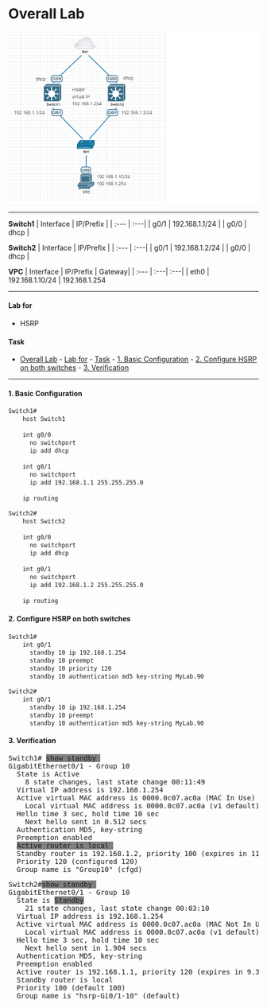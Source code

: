 # Overall Lab


![](./Images/hsrp.png "hsrp")

---
**Switch1**
| Interface | IP/Prefix |
| :--- | :---|
| g0/1 | 192.168.1.1/24 |
| g0/0 | dhcp |

**Switch2**
| Interface | IP/Prefix | 
| :--- | :---| 
| g0/1 | 192.168.1.2/24 |
| g0/0 | dhcp |

**VPC**
| Interface | IP/Prefix | Gateway|
| :--- | :---| :---|
| eth0 | 192.168.1.10/24 | 192.168.1.254

---
#### Lab for
- HSRP

#### Task
- [Overall Lab](#overall-lab)
      - [Lab for](#lab-for)
      - [Task](#task)
      - [1. Basic Configuration](#1-basic-configuration)
      - [2. Configure HSRP on both switches](#2-configure-hsrp-on-both-switches)
      - [3. Verification](#3-verification)

---

#### 1. Basic Configuration

```
Switch1# 
    host Switch1

    int g0/0
      no switchport
      ip add dhcp

    int g0/1
      no switchport
      ip add 192.168.1.1 255.255.255.0

    ip routing
```

```
Switch2# 
    host Switch2

    int g0/0
      no switchport
      ip add dhcp

    int g0/1
      no switchport
      ip add 192.168.1.2 255.255.255.0

    ip routing
```

#### 2. Configure HSRP on both switches
```
Switch1# 
    int g0/1
      standby 10 ip 192.168.1.254
      standby 10 preempt
      standby 10 priority 120
      standby 10 authentication md5 key-string MyLab.90
```

```
Switch2# 
    int g0/1
      standby 10 ip 192.168.1.254
      standby 10 preempt
      standby 10 authentication md5 key-string MyLab.90
```
#### 3. Verification
<pre>
Switch1# <span style="background-color:gray;">show standby </span>
GigabitEthernet0/1 - Group 10
  State is Active
    8 state changes, last state change 00:11:49
  Virtual IP address is 192.168.1.254
  Active virtual MAC address is 0000.0c07.ac0a (MAC In Use)
    Local virtual MAC address is 0000.0c07.ac0a (v1 default)
  Hello time 3 sec, hold time 10 sec
    Next hello sent in 0.512 secs
  Authentication MD5, key-string
  Preemption enabled
  <span style="background-color:gray;">Active router is local </span>
  Standby router is 192.168.1.2, priority 100 (expires in 11.360 sec)
  Priority 120 (configured 120)
  Group name is "Group10" (cfgd)
</pre>

<pre>
Switch2#<span style="background-color:gray;">show standby </span>
GigabitEthernet0/1 - Group 10
  State is <span style="background-color:gray;">Standby</span>
    21 state changes, last state change 00:03:10
  Virtual IP address is 192.168.1.254
  Active virtual MAC address is 0000.0c07.ac0a (MAC Not In Use)
    Local virtual MAC address is 0000.0c07.ac0a (v1 default)
  Hello time 3 sec, hold time 10 sec
    Next hello sent in 1.904 secs
  Authentication MD5, key-string
  Preemption enabled
  Active router is 192.168.1.1, priority 120 (expires in 9.392 sec)
  Standby router is local
  Priority 100 (default 100)
  Group name is "hsrp-Gi0/1-10" (default)
</pre>






